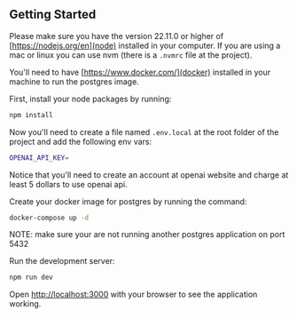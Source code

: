 ## Getting Started

Please make sure you have the version 22.11.0 or higher of [https://nodejs.org/en](node) installed in your computer.
If you are using a mac or linux you can use nvm (there is a `.nvmrc` file at the project).

You'll need to have [https://www.docker.com/](docker) installed in your machine to run the postgres image.

First, install your node packages by running:

```bash
npm install
```

Now you'll need to create a file named `.env.local` at the root folder of the project and add the following env vars:

```bash
OPENAI_API_KEY=
```

Notice that you'll need to create an account at openai website and charge at least 5 dollars to use openai api.

Create your docker image for postgres by running the command:

```bash
docker-compose up -d
```

NOTE: make sure your are not running another postgres application on port 5432

Run the development server:

```bash
npm run dev
```

Open [http://localhost:3000](http://localhost:3000) with your browser to see the application working.
